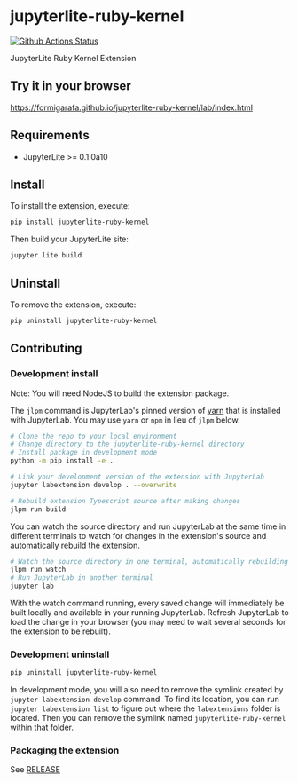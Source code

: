 # jupyterlite-ruby-kernel

[![Github Actions Status](https://github.com/formigarafa/jupyterlite-ruby-kernel/workflows/Build/badge.svg)](https://github.com/formigarafa/jupyterlite-ruby-kernel/actions/workflows/build.yml)

JupyterLite Ruby Kernel Extension

## Try it in your browser

https://formigarafa.github.io/jupyterlite-ruby-kernel/lab/index.html

## Requirements

* JupyterLite >= 0.1.0a10

## Install

To install the extension, execute:

```bash
pip install jupyterlite-ruby-kernel
```

Then build your JupyterLite site:

```bash
jupyter lite build
```

## Uninstall

To remove the extension, execute:

```bash
pip uninstall jupyterlite-ruby-kernel
```

## Contributing

### Development install

Note: You will need NodeJS to build the extension package.

The `jlpm` command is JupyterLab's pinned version of
[yarn](https://yarnpkg.com/) that is installed with JupyterLab. You may use
`yarn` or `npm` in lieu of `jlpm` below.

```bash
# Clone the repo to your local environment
# Change directory to the jupyterlite-ruby-kernel directory
# Install package in development mode
python -m pip install -e .

# Link your development version of the extension with JupyterLab
jupyter labextension develop . --overwrite

# Rebuild extension Typescript source after making changes
jlpm run build
```

You can watch the source directory and run JupyterLab at the same time in different terminals to watch for changes in the extension's source and automatically rebuild the extension.

```bash
# Watch the source directory in one terminal, automatically rebuilding when needed
jlpm run watch
# Run JupyterLab in another terminal
jupyter lab
```

With the watch command running, every saved change will immediately be built locally and available in your running JupyterLab. Refresh JupyterLab to load the change in your browser (you may need to wait several seconds for the extension to be rebuilt).


### Development uninstall

```bash
pip uninstall jupyterlite-ruby-kernel
```

In development mode, you will also need to remove the symlink created by `jupyter labextension develop`
command. To find its location, you can run `jupyter labextension list` to figure out where the `labextensions`
folder is located. Then you can remove the symlink named `jupyterlite-ruby-kernel` within that folder.

### Packaging the extension

See [RELEASE](RELEASE.md)
